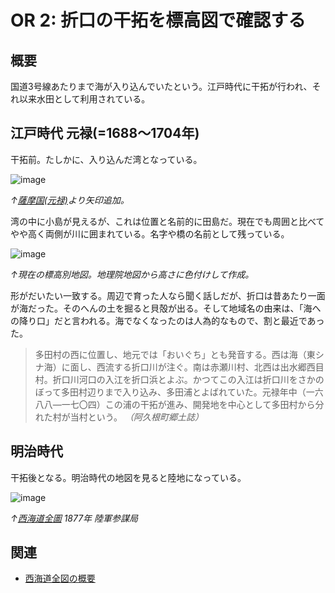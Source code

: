 # OR 2: 折口の干拓を標高図で確認する

<!-- toc -->

## 概要

国道3号線あたりまで海が入り込んでいたという。江戸時代に干拓が行われ、それ以来水田として利用されている。

## 江戸時代 元禄(=1688〜1704年)

干拓前。たしかに、入り込んだ湾となっている。

![image](./images/20231202edo.png)

*↑[薩摩国(元禄)](https://www.digital.archives.go.jp/DAS/pickup/view/detail/detailArchives/0301000000/0000000231/00)より矢印追加。*

湾の中に小島が見えるが、これは位置と名前的に田島だ。現在でも周囲と比べてやや高く両側が川に囲まれている。名字や橋の名前として残っている。

![image](./images/20231202sea.png)

*↑現在の標高別地図。地理院地図から高さに色付けして作成。*

形がだいたい一致する。周辺で育った人なら聞く話しだが、折口は昔あたり一面が海だった。そのへんの土を掘ると貝殻が出る。そして地域名の由来は、「海への降り口」だと言われる。海でなくなったのは人為的なもので、割と最近であった。

>多田村の西に位置し、地元では「おいぐち」とも発音する。西は海（東シナ海）に面し、西流する折口川が注ぐ。南は赤瀬川村、北西は出水郷西目村。折口川河口の入江を折口浜とよぶ。かつてこの入江は折口川をさかのぼって多田村辺りまで入り込み、多田浦とよばれていた。元禄年中（一六八八―一七〇四）この浦の干拓が進み、開発地を中心として多田村から分れた村が当村という。
*（阿久根町郷土誌）*

## 明治時代

干拓後となる。明治時代の地図を見ると陸地になっている。

![image](./images/20231202saikai.png)

*↑[西海道全圖](https://sagalibdb.jp/iiifviewer/?uid=02000035) 1877年 陸軍参謀局*

## 関連

- [西海道全図の概要](http://www.aobane.com/books/390)
